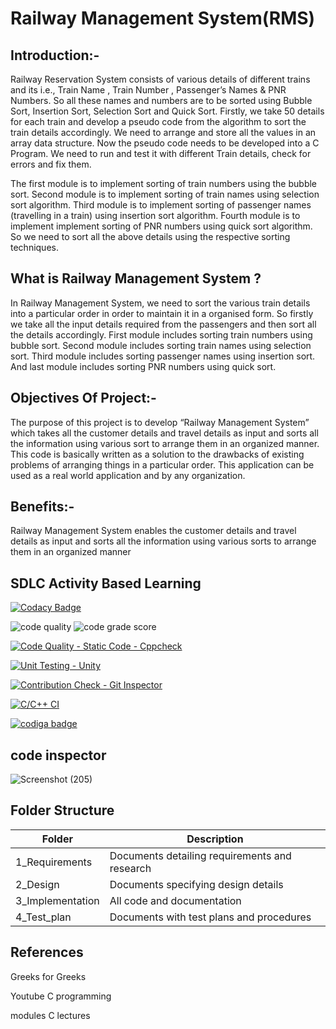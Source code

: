 # Railway Management System(RMS)

## Introduction:-

Railway Reservation System consists of various details of different trains and its i.e., Train Name , Train Number , Passenger’s Names & PNR Numbers. So all these names and numbers are to be sorted using Bubble Sort, Insertion Sort, Selection Sort and Quick Sort. Firstly, we take 50 details for each train and develop a pseudo code from the algorithm to sort the train details accordingly. We need to arrange and store all the values in an array data structure. Now the pseudo code needs to be developed into a C Program. We need to run and test it with different Train details, check for errors and fix them.

The first module is to implement sorting of train numbers using the bubble sort. Second module is to implement sorting of train names using selection sort algorithm. Third module is to implement sorting of passenger names (travelling in a train) using insertion sort algorithm. Fourth module is to implement implement sorting of PNR numbers using quick sort algorithm. So we need to sort all the above details using the respective sorting techniques.

## What is Railway Management System ?

In Railway Management System, we need to sort the various train details into a particular order in order to maintain it in a organised form. So firstly we take all the input details required from the passengers and then sort all the details accordingly. First module includes sorting train numbers using bubble sort. Second module includes sorting train names using selection sort. Third module includes sorting passenger names using insertion sort. And last module includes sorting PNR numbers using quick sort.

## Objectives Of Project:-

The purpose of this project is to develop “Railway Management System” which takes all the customer details and travel details as input and sorts all the information using various sort to arrange them in an organized manner. This code is basically written as a solution to the drawbacks of existing problems of arranging things in a particular order. This application can be used as a real world application and by any organization.

## Benefits:-

Railway Management System enables the customer details and travel details as input and sorts all the information using various sorts to arrange them in an organized manner

## SDLC Activity Based Learning
[![Codacy Badge](https://app.codacy.com/project/badge/Grade/2131cd958eae4e6c956900ecedd8e87d)](https://www.codacy.com/gh/Rakesh341/M1_RAILWAY-MANAGEMENT-SYSTEM_Util/dashboard?utm_source=github.com&amp;utm_medium=referral&amp;utm_content=Rakesh341/M1_RAILWAY-MANAGEMENT-SYSTEM_Util&amp;utm_campaign=Badge_Grade)

![code quality](https://api.codiga.io/project/30974/score/svg)
![code grade score](https://api.codiga.io/project/30974/status/svg)

[![Code Quality - Static Code - Cppcheck](https://github.com/Rakesh341/M1_RAILWAY-MANAGEMENT-SYSTEM_Util/actions/workflows/cppcheck.yml/badge.svg)](https://github.com/Rakesh341/M1_RAILWAY-MANAGEMENT-SYSTEM_Util/actions/workflows/cppcheck.yml)

[![Unit Testing - Unity](https://github.com/Rakesh341/M1_RAILWAY-MANAGEMENT-SYSTEM_Util/actions/workflows/unity.yml/badge.svg)](https://github.com/Rakesh341/M1_RAILWAY-MANAGEMENT-SYSTEM_Util/actions/workflows/unity.yml)

[![Contribution Check - Git Inspector](https://github.com/Rakesh341/M1_RAILWAY-MANAGEMENT-SYSTEM_Util/actions/workflows/update%20makefile.yml/badge.svg)](https://github.com/Rakesh341/M1_RAILWAY-MANAGEMENT-SYSTEM_Util/actions/workflows/update%20makefile.yml)

[![C/C++ CI](https://github.com/Rakesh341/M1_RAILWAY-MANAGEMENT-SYSTEM_Util/actions/workflows/C-cpp.yml/badge.svg?event=branch_protection_rule)](https://github.com/Rakesh341/M1_RAILWAY-MANAGEMENT-SYSTEM_Util/actions/workflows/C-cpp.yml)

<a href="https://app.codiga.io/public/user/github/Rakesh341">
   <img src="https://api.codiga.io/public/badge/user/github/Rakesh341?style=light" alt="codiga badge" />
</a>

## code inspector
![Screenshot (205)](https://user-images.githubusercontent.com/62551088/153442573-aa6c3862-dd6f-45bb-b592-67fcf92319ad.png)

## Folder Structure

| Folder | Description |
| --------- | ----------- |
| 1_Requirements | Documents detailing requirements and research |
| 2_Design | Documents specifying design details |
| 3_Implementation | All code and documentation |
| 4_Test_plan |	Documents with test plans and procedures |

## References

Greeks for Greeks

Youtube C programming

modules C lectures
